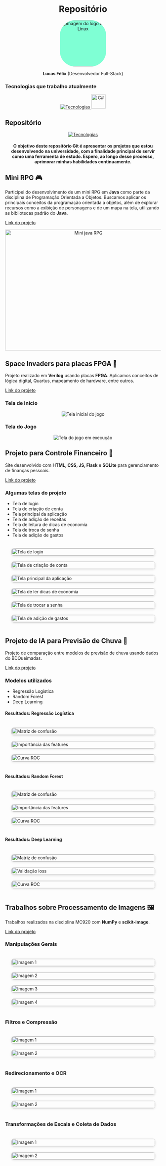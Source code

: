 <!DOCTYPE html>
<html lang="pt-BR">
   <head>
      <meta charset="UTF-8" />
      <meta name="viewport" content="width=device-width, initial-scale=1" />
      <title>Repositório - Lucas Félix</title>
   </head>
   <body>
      <h1 align="center">Repositório</h1>
      <div style="text-align: center;">
         <img src="Images/Linux-Avatar.svg" alt="Imagem do logo do Linux"  class="logo" />
         <p><strong>Lucas Félix</strong> (Desenvolvedor Full-Stack)</p>
      </div>
      <h3>Tecnologias que trabalho atualmente</h3>
      <p align="center">
         <a href="https://skillicons.dev">
         <img src="https://skillicons.dev/icons?i=bitbucket,javascript,vue,html,css,nodejs" alt="Tecnologias" />
         <img src="https://cdn.jsdelivr.net/gh/devicons/devicon/icons/csharp/csharp-original.svg" alt="C#" width="46" height="46" />
         </a>
      </p>
      <h2>Repositório</h2>
      <p align="center">
         <a href="https://skillicons.dev">
         <img src="https://skillicons.dev/icons?i=git,javascript,bootstrap,html,css,nodejs,python,flask,java,sqlite,c,cpp,linux" alt="Tecnologias" />
         </a>
      </p>
      <h4 align="center">
         O objetivo deste repositório <strong>Git</strong> é apresentar os projetos que estou desenvolvendo na universidade, com a finalidade principal de servir como uma ferramenta de estudo. Espero, ao longo desse processo, aprimorar minhas habilidades continuamente.
      </h4>
      <h2>Mini RPG 🎮</h2>
      <p>
         Participei do desenvolvimento de um mini RPG em <strong>Java</strong> como parte da disciplina de Programação Orientada a Objetos. Buscamos aplicar os principais conceitos da programação orientada a objetos, além de explorar recursos como a exibição de personagens e de um mapa na tela, utilizando as bibliotecas padrão do <strong>Java</strong>.
      </p>
      <p><a href="https://github.com/IsacL21/ProjetoJogoMC322.git">Link do projeto</a></p>
      <div align="center">
         <img src="Images/MiniRPG/MiniRPG.png" alt="Mini java RPG" height="391" width="523">
      </div>
      <h2>Space Invaders para placas FPGA 👾</h2>
      <p>
         Projeto realizado em <strong>Verilog</strong> usando placas <strong>FPGA</strong>. Aplicamos conceitos de lógica digital, Quartus, mapeamento de hardware, entre outros.
      </p>
      <p><a href="https://github.com/ic-unicamp/2024s1-mc613-projeto-tabajara-fc.git">Link do projeto</a></p>
      <h3>Tela de Início</h3>
      <div align="center">
         <img src="Images/SpaceInvaders/TelaInicio_Space.png" alt="Tela inicial do jogo">
      </div>
      <h3>Tela do Jogo</h3>
      <div align="center">
         <img src="Images/SpaceInvaders/SpaceInvaders.png" alt="Tela do jogo em execução">
      </div>
      <h2>Projeto para Controle Financeiro 💸</h2>
      <p>
         Site desenvolvido com <strong>HTML, CSS, JS, Flask</strong> e <strong>SQLite</strong> para gerenciamento de finanças pessoais.
      </p>
      <p><a href="https://github.com/nadas-t/Projeto_MC656.git">Link do projeto</a></p>
      <h3>Algumas telas do projeto</h3>
      <ul>
         <li>Tela de login</li>
         <li>Tela de criação de conta</li>
         <li>Tela principal da aplicação</li>
         <li>Tela de adição de receitas</li>
         <li>Tela de leitura de dicas de economia</li>
         <li>Tela de troca de senha</li>
         <li>Tela de adição de gastos</li>
      </ul>
      <div class="galeria">
         <img src="Images/ControleFinanceiro/Login.png" alt="Tela de login">
         <img src="Images/ControleFinanceiro/CriarConta.png" alt="Tela de criação de conta">
         <img src="Images/ControleFinanceiro/MenuPrincipal.png" alt="Tela principal da aplicação">
         <img src="Images/ControleFinanceiro/AprenderMais.png" alt="Tela de ler dicas de economia">
         <img src="Images/ControleFinanceiro/trocaSenha.png" alt="Tela de trocar a senha">
         <img src="Images/ControleFinanceiro/AdicionarGastos.png" alt="Tela de adição de gastos">
      </div>
      <h2>Projeto de IA para Previsão de Chuva 🤖</h2>
      <p>
         Projeto de comparação entre modelos de previsão de chuva usando dados do BDQueimadas.
      </p>
      <p><a href="https://github.com/IgorEBatista/MC906_ForestBurning.git">Link do projeto</a></p>
      <h3>Modelos utilizados</h3>
      <ul>
         <li>Regressão Logística</li>
         <li>Random Forest</li>
         <li>Deep Learning</li>
      </ul>
      <h4>Resultados: Regressão Logística</h4>
      <div class="galeria">
         <img src="Images/Previsao_chuva/Regressao_Logistica/Confusion_matrix.png" alt="Matriz de confusão">
         <img src="Images/Previsao_chuva/Regressao_Logistica/Feature_importance.png" alt="Importância das features">
         <img src="Images/Previsao_chuva/Regressao_Logistica/ROC.png" alt="Curva ROC">
      </div>
      <h4>Resultados: Random Forest</h4>
      <div class="galeria">
         <img src="Images/Previsao_chuva/Random_Forest/Confusion_matrix.png" alt="Matriz de confusão">
         <img src="Images/Previsao_chuva/Random_Forest/Feature_importac-nce.png" alt="Importância das features">
         <img src="Images/Previsao_chuva/Random_Forest/ROC.png" alt="Curva ROC">
      </div>
      <h4>Resultados: Deep Learning</h4>
      <div class="galeria">
         <img src="Images/Previsao_chuva/Deep_Learning/Confusion_matrix.png" alt="Matriz de confusão">
         <img src="Images/Previsao_chuva/Deep_Learning/Validacao_loss.png" alt="Validação loss">
         <img src="Images/Previsao_chuva/Deep_Learning/ROC.png" alt="Curva ROC">
      </div>
      <h2>Trabalhos sobre Processamento de Imagens 🖼️</h2>
      <p>
         Trabalhos realizados na disciplina MC920 com <strong>NumPy</strong> e <strong>scikit-image</strong>.
      </p>
      <p><a href="https://github.com/lfelix466/Introducao-Processamento-de-Imagem-Digital.git">Link do projeto</a></p>
      <h3>Manipulações Gerais</h3>
      <div class="galeria">
         <img src="Images/TrabalhosImagens/Trabalho1/Imagem1.png" alt="Imagem 1">
         <img src="Images/TrabalhosImagens/Trabalho1/Imagem2.png" alt="Imagem 2">
         <img src="Images/TrabalhosImagens/Trabalho1/Imagem3.png" alt="Imagem 3">
         <img src="Images/TrabalhosImagens/Trabalho1/Imagem4.png" alt="Imagem 4">
      </div>
      <h3>Filtros e Compressão</h3>
      <div class="galeria">
         <img src="Images/TrabalhosImagens/Trabalho2/Imagem1.png" alt="Imagem 1">
         <img src="Images/TrabalhosImagens/Trabalho2/Imagem2.png" alt="Imagem 2">
      </div>
      <h3>Redirecionamento e OCR</h3>
      <div class="galeria">
         <img src="Images/TrabalhosImagens/Trabalho3/Imagem1.png" alt="Imagem 1">
         <img src="Images/TrabalhosImagens/Trabalho3/Imagem2.png" alt="Imagem 2">
      </div>
      <h3>Transformações de Escala e Coleta de Dados</h3>
      <div class="galeria">
         <img src="Images/TrabalhosImagens/Trabalho4/Imagem1.png" alt="Imagem 1">
         <img src="Images/TrabalhosImagens/Trabalho4/Imagem2.png" alt="Imagem 2">
      </div>
   </body>
   <style>
         .galeria {
         display: grid;
         grid-template-columns: repeat(auto-fit, minmax(250px, 1fr));
         gap: 20px;
         max-width: 1200px;
         margin: 0 auto;
         padding: 20px;
         }
         .galeria img {
         width: 100%;
         height: auto;
         border: 1px solid #ccc;
         border-radius: 8px;
         box-shadow: 0 2px 6px rgba(0, 0, 0, 0.1);
         transition: transform 0.2s ease;
         }
         .galeria img:hover {
         transform: scale(1.02);
         }
         .logo {
         align-items: center;
         width: 150px;
         background-color: aquamarine;
         border-radius: 50px;
         }
      </style>
</html>
